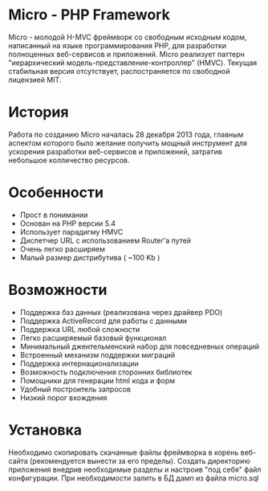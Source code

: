 Micro - PHP Framework
=====

Micro - молодой H-MVC фреймворк со свободным исходным кодом, написанный на языке программирования PHP,
для разработки полноценных веб-сервисов и приложений.
Micro реализует паттерн "иерархический модель-представление-контроллер" (HMVC).
Текущая стабильная версия отсутствует, распостраняется по свободной лицензией MIT.

История
=====

Работа по созданию Micro началась 28 декабря 2013 года,
главным аспектом которого было желание получить мощный инструмент для ускорения разработки веб-сервисов и приложений,
затратив небольшое колличество ресурсов.

Особенности
=====

* Прост в понимании
* Основан на PHP версии 5.4
* Использует парадигму HMVC
* Диспетчер URL с использованием Router'а путей
* Очень легко расширяем
* Малый размер дистрибутива ( ~100 Kb )

Возможности
=====

* Поддержка баз данных (реализована через драйвер PDO)
* Поддержка ActiveRecord для работы с данными
* Поддержка URL любой сложности
* Легко расширяемый базовый функционал
* Минимальный джентельменский набор для повседневных операций
* Встроенный механизм поддержки миграций
* Поддержка интернационализации
* Возможность подключения сторонних библиотек
* Помощники для генерации html кода и форм
* Удобный построитель запросов
* Низкий порог вхождения

Установка
=====

Необходимо скопировать скачанные файлы фреймворка в корень веб-сайта (рекомендуется вынести за его пределы).
Создать директорию приложения внедрив необходимые разделы и настроив "под себя" файл конфигурации.
При необходимости залить в БД дамп из файла micro.sql